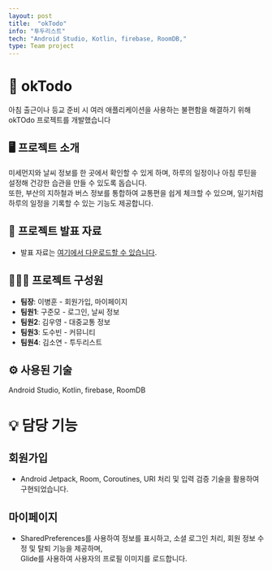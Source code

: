 ```yaml
---
layout: post
title:  "okTodo"
info: "투두리스트"
tech: "Android Studio, Kotlin, firebase, RoomDB,"
type: Team project
---
```


# 📌 okTodo
아침 출근이나 등교 준비 시 여러 애플리케이션을 사용하는 불편함을 해결하기 위해 okTOdo 프로젝트를 개발했습니다


## 🖥️ 프로젝트 소개
미세먼지와 날씨 정보를 한 곳에서 확인할 수 있게 하며, 하루의 일정이나 아침 루틴을 설정해 건강한 습관을 만들 수 있도록 돕습니다.   
또한, 부산의 지하철과 버스 정보를 통합하여 교통편을 쉽게 체크할 수 있으며, 일기처럼 하루의 일정을 기록할 수 있는 기능도 제공합니다.


## 📄 프로젝트 발표 자료
- 발표 자료는 [여기에서 다운로드할 수 있습니다](파일_경로/발표자료.pdf).


## 👨‍👩‍👦 프로젝트 구성원
- **팀장**: 이병훈 - 회원가입, 마이페이지
- **팀원1**: 구준모 - 로그인, 날씨 정보
- **팀원2**: 김우영 - 대중교통 정보
- **팀원3**: 도수빈 - 커뮤니티
- **팀원4**: 김소연 - 투두리스트


## ⚙️ 사용된 기술
Android Studio, Kotlin, firebase, RoomDB


# 💡 담당 기능


## 회원가입
- Android Jetpack, Room, Coroutines, URI 처리 및 입력 검증 기술을 활용하여 구현되었습니다.

## 마이페이지
- SharedPreferences를 사용하여 정보를 표시하고, 소셜 로그인 처리, 회원 정보 수정 및 탈퇴 기능을 제공하며,  
  Glide를 사용하여 사용자의 프로필 이미지를 로드합니다.